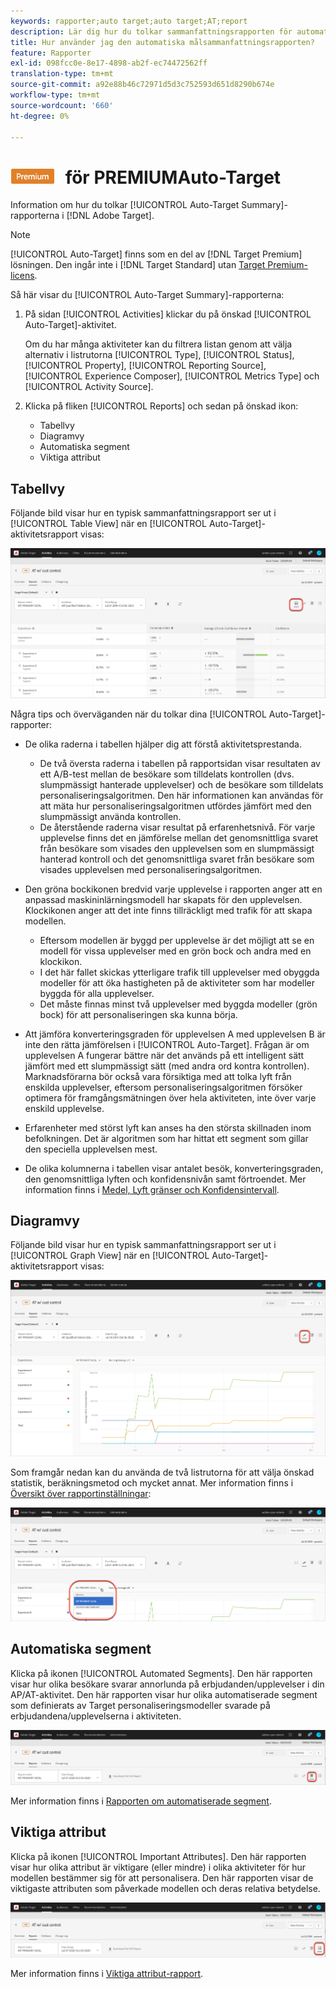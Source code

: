 ```yaml
---
keywords: rapporter;auto target;auto target;AT;report
description: Lär dig hur du tolkar sammanfattningsrapporten för automatisk målanpassning i Adobe Target. Du kan växla till rapporterna Automatiserade segment och Viktiga attribut från den här rapporten.
title: Hur använder jag den automatiska målsammanfattningsrapporten?
feature: Rapporter
exl-id: 098fcc0e-8e17-4898-ab2f-ec74472562ff
translation-type: tm+mt
source-git-commit: a92e88b46c72971d5d3c752593d651d8290b674e
workflow-type: tm+mt
source-wordcount: '660'
ht-degree: 0%

---
```


# ![Sammanfattningsrapport ](/help/assets/premium.png) för PREMIUMAuto-Target

Information om hur du tolkar [!UICONTROL Auto-Target Summary]-rapporterna i [!DNL Adobe Target].

>[!NOTE]
>
>[!UICONTROL Auto-Target] finns som en del av  [!DNL Target Premium] lösningen. Den ingår inte i [!DNL Target Standard] utan [Target Premium-licens](/help/c-intro/intro.md#premium).

Så här visar du [!UICONTROL Auto-Target Summary]-rapporterna:

1. På sidan [!UICONTROL Activities] klickar du på önskad [!UICONTROL Auto-Target]-aktivitet.

   Om du har många aktiviteter kan du filtrera listan genom att välja alternativ i listrutorna [!UICONTROL Type], [!UICONTROL Status], [!UICONTROL Property], [!UICONTROL Reporting Source], [!UICONTROL Experience Composer], [!UICONTROL Metrics Type] och [!UICONTROL Activity Source].

1. Klicka på fliken [!UICONTROL Reports] och sedan på önskad ikon:

   * Tabellvy
   * Diagramvy
   * Automatiska segment
   * Viktiga attribut

## Tabellvy

Följande bild visar hur en typisk sammanfattningsrapport ser ut i [!UICONTROL Table View] när en [!UICONTROL Auto-Target]-aktivitetsrapport visas:

![Rapport över tabellvy för automatisk målning](/help/c-reports/assets/at-table-view.png)

Några tips och överväganden när du tolkar dina [!UICONTROL Auto-Target]-rapporter:

* De olika raderna i tabellen hjälper dig att förstå aktivitetsprestanda.

   * De två översta raderna i tabellen på rapportsidan visar resultaten av ett A/B-test mellan de besökare som tilldelats kontrollen (dvs. slumpmässigt hanterade upplevelser) och de besökare som tilldelats personaliseringsalgoritmen. Den här informationen kan användas för att mäta hur personaliseringsalgoritmen utfördes jämfört med den slumpmässigt använda kontrollen.
   * De återstående raderna visar resultat på erfarenhetsnivå. För varje upplevelse finns det en jämförelse mellan det genomsnittliga svaret från besökare som visades den upplevelsen som en slumpmässigt hanterad kontroll och det genomsnittliga svaret från besökare som visades upplevelsen med personaliseringsalgoritmen.

* Den gröna bockikonen bredvid varje upplevelse i rapporten anger att en anpassad maskininlärningsmodell har skapats för den upplevelsen. Klockikonen anger att det inte finns tillräckligt med trafik för att skapa modellen.

   * Eftersom modellen är byggd per upplevelse är det möjligt att se en modell för vissa upplevelser med en grön bock och andra med en klockikon.
   * I det här fallet skickas ytterligare trafik till upplevelser med obyggda modeller för att öka hastigheten på de aktiviteter som har modeller byggda för alla upplevelser.
   * Det måste finnas minst två upplevelser med byggda modeller (grön bock) för att personaliseringen ska kunna börja.

* Att jämföra konverteringsgraden för upplevelsen A med upplevelsen B är inte den rätta jämförelsen i [!UICONTROL Auto-Target]. Frågan är om upplevelsen A fungerar bättre när det används på ett intelligent sätt jämfört med ett slumpmässigt sätt (med andra ord kontra kontrollen). Marknadsförarna bör också vara försiktiga med att tolka lyft från enskilda upplevelser, eftersom personaliseringsalgoritmen försöker optimera för framgångsmätningen över hela aktiviteten, inte över varje enskild upplevelse.
* Erfarenheter med störst lyft kan anses ha den största skillnaden inom befolkningen. Det är algoritmen som har hittat ett segment som gillar den speciella upplevelsen mest.
* De olika kolumnerna i tabellen visar antalet besök, konverteringsgraden, den genomsnittliga lyften och konfidensnivån samt förtroendet. Mer information finns i [Medel, Lyft gränser och Konfidensintervall](/help/c-reports/c-report-settings/average-lift-bounds-and-confidence-interval.md).

## Diagramvy

Följande bild visar hur en typisk sammanfattningsrapport ser ut i [!UICONTROL Graph View] när en [!UICONTROL Auto-Target]-aktivitetsrapport visas:

![Rapport över diagramvyn för automatisk målning](/help/c-reports/assets/at-graph-view.png)

Som framgår nedan kan du använda de två listrutorna för att välja önskad statistik, beräkningsmetod och mycket annat. Mer information finns i [Översikt över rapportinställningar](/help/c-reports/c-report-settings/report-settings.md):

![Rapport över diagramvyn för automatisk målning](/help/c-reports/assets/at-graph-view-2.png)

## Automatiska segment

Klicka på ikonen [!UICONTROL Automated Segments]. Den här rapporten visar hur olika besökare svarar annorlunda på erbjudanden/upplevelser i din AP/AT-aktivitet. Den här rapporten visar hur olika automatiserade segment som definierats av Target personaliseringsmodeller svarade på erbjudandena/upplevelserna i aktiviteten.

![Ikon för automatiserade segment](/help/c-reports/assets/icon-automated-sements.png)

Mer information finns i [Rapporten om automatiserade segment](/help/c-reports/c-personalization-insights-reports/automated-segments-report.md).

## Viktiga attribut

Klicka på ikonen [!UICONTROL Important Attributes]. Den här rapporten visar hur olika attribut är viktigare (eller mindre) i olika aktiviteter för hur modellen bestämmer sig för att personalisera. Den här rapporten visar de viktigaste attributen som påverkade modellen och deras relativa betydelse.

![Ikon för viktiga attribut](/help/c-reports/assets/icon-important-attributes.png)

Mer information finns i [Viktiga attribut-rapport](/help/c-reports/c-personalization-insights-reports/important-attributes-report.md).
